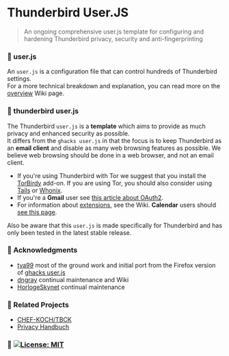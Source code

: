 # Thunderbird User.JS

> An ongoing comprehensive user.js template for configuring and hardening Thunderbird privacy, security and anti-fingerprinting

### :large_blue_diamond: user.js

An `user.js` is a configuration file that can control hundreds of Thunderbird settings.  
For a more technical breakdown and explanation, you can read more on the [overview](https://github.com/HorlogeSkynet/thunderbird-user.js/wiki/1.1-Overview) Wiki page.

### :large_blue_diamond: thunderbird user.js

The Thunderbird `user.js` is a **template** which aims to provide as much privacy and enhanced security as possible.  
It differs from the `ghacks user.js` in that the focus is to keep Thunderbird as an **email client** and disable as many web browsing features as possible. We believe web browsing should be done in a web browser, and not an email client.

- If you're using Thunderbird with Tor we suggest that you install the [TorBirdy](https://addons.thunderbird.net/addon/torbirdy) add-on. If you are using Tor, you should also consider using [Tails](https://tails.boum.org/) or [Whonix](https://www.whonix.org/).
- If you're a **Gmail** user see [this article about OAuth2](https://github.com/HorlogeSkynet/thunderbird-user.js/wiki/3.1-OAuth2-Users).
- For information about [extensions](https://github.com/HorlogeSkynet/thunderbird-user.js/wiki/4.1-Extensions), see the Wiki. **Calendar** users should [see this page](https://github.com/HorlogeSkynet/thunderbird-user.js/wiki/4.1.1-Calendar).

Also be aware that this `user.js` is made specifically for Thunderbird and has only been tested in the latest stable release.

### :large_blue_diamond: Acknowledgments

* [tya99](https://github.com/tya99) most of the ground work and initial port from the Firefox version of [ghacks user.js](https://github.com/ghacksuserjs/ghacks-user.js)
* [dngray](https://github.com/dngray) continual maintenance and Wiki
* [HorlogeSkynet](https://github.com/HorlogeSkynet) continual maintenance

### :large_blue_diamond: Related Projects

* [CHEF-KOCH/TBCK](https://github.com/CHEF-KOCH/TBCK)
* [Privacy Handbuch](https://www.privacy-handbuch.de/handbuch_31d.htm)

### :large_blue_diamond: [![License: MIT](https://img.shields.io/badge/License-MIT-yellow.svg)](https://opensource.org/licenses/MIT)

